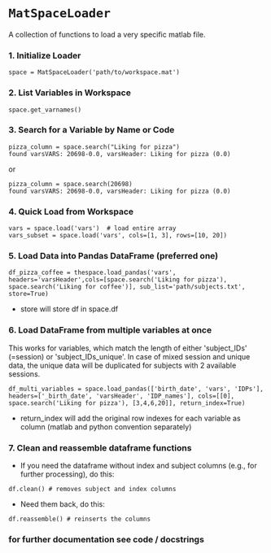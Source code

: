 
# `MatSpaceLoader`

A collection of functions to load a very specific matlab file.

### 1. Initialize Loader

`space = MatSpaceLoader('path/to/workspace.mat')`

### 2. List Variables in Workspace

`space.get_varnames()`


### 3. Search for a Variable by Name or Code

`pizza_column = space.search("Liking for pizza")`\
`found varsVARS: 20698-0.0, varsHeader: Liking for pizza (0.0)`

or

`pizza_column = space.search(20698)`\
`found varsVARS: 20698-0.0, varsHeader: Liking for pizza (0.0)`


### 4. Quick Load from Workspace

`vars = space.load('vars')  # load entire array`\
`vars_subset = space.load('vars', cols=[1, 3], rows=[10, 20])`


### 5. Load Data into Pandas DataFrame (preferred one)


`df_pizza_coffee = thespace.load_pandas('vars', headers='varsHeader',cols=[space.search('Liking for pizza'), space.search('Liking for coffee')], sub_list='path/subjects.txt', store=True)`

- store will store df in space.df

### 6. Load DataFrame from multiple variables at once

This works for variables, which match the length of either 'subject_IDs' (=session) or 'subject_IDs_unique'. In case of mixed session and unique data, the unique data will be duplicated for subjects with 2 available sessions.

`df_multi_variables = space.load_pandas(['birth_date', 'vars', 'IDPs'], headers=['_birth_date', 'varsHeader', 'IDP_names'], cols=[[0], space.search('Liking for pizza'), [3,4,6,20]], return_index=True)`

- return_index will add the original row indexes for each variable as column (matlab and python convention separately)

### 7. Clean and reassemble dataframe functions

- If you need the dataframe without index and subject columns (e.g., for further processing), do this:

`df.clean() # removes subject and index columns`

- Need them back, do this:

`df.reassemble() # reinserts the columns`


### for further documentation see code / docstrings

